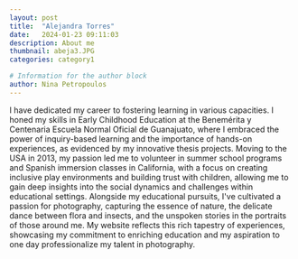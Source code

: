 ```yaml
---
layout: post
title:  "Alejandra Torres"
date:   2024-01-23 09:11:03
description: About me
thumbnail: abeja3.JPG
categories: category1

# Information for the author block
author: Nina Petropoulos
---
```


I have dedicated my career to fostering learning in various capacities. 
I honed my skills in Early Childhood Education at the Benemérita y Centenaria
Escuela Normal Oficial de Guanajuato, where I embraced the power of inquiry-based 
learning and the importance of hands-on experiences, as evidenced by my innovative 
thesis projects. Moving to the USA in 2013, my passion led me to volunteer in summer 
school programs and Spanish immersion classes in California, with a focus on creating
inclusive play environments and building trust with children, allowing me to gain deep 
insights into the social dynamics and challenges within educational settings. Alongside
my educational pursuits, I've cultivated a passion for photography, capturing the essence
of nature, the delicate dance between flora and insects, and the unspoken stories in the
portraits of those around me. My website reflects this rich tapestry of experiences, 
showcasing my commitment to enriching education and my aspiration to one day professionalize
my talent in photography.

